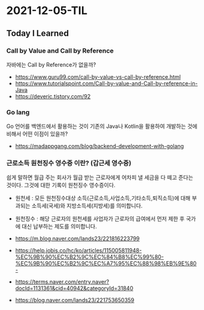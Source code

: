 # 2021-12-05-TIL

## Today I Learned

### Call by Value and Call by Reference

자바에는 Call by Reference가 없을까? 

- https://www.guru99.com/call-by-value-vs-call-by-reference.html
- https://www.tutorialspoint.com/Call-by-value-and-Call-by-reference-in-Java
- https://deveric.tistory.com/92

### Go lang

Go 언어를 백엔드에서 활용하는 것이 기존의 Java나 Kotlin을 활용하여 개발하는 것에 비해서 어떤 이점이 있을까?

- https://madappgang.com/blog/backend-development-with-golang

### 근로소득 원천징수 영수증 이란? (갑근세 영수증)

쉽게 말하면 월급 주는 회사가 월급 받는 근로자에게 어차피 낼 세금을 다 떼고 준다는 것이다. 그것에 대한 기록이 원천징수 영수증이다.

- 원천세 : 모든 원천징수대상 소득(근로소득,사업소득,기타소득,퇴직소득)에 대해 부과되는 소득세(국세)와 지방소득세(지방세)를 의미합니다.
- 원천징수 : 해당 근로자의 원천세를 사업자가 근로자의 급여에서 먼저 제한 후 국가에 대신 납부하는 제도를 의미합니다.

- https://m.blog.naver.com/lands23/221816223799
- https://help.jobis.co/hc/ko/articles/115005811948-%EC%9B%90%EC%B2%9C%EC%84%B8%EC%99%80-%EC%9B%90%EC%B2%9C%EC%A7%95%EC%88%98%EB%9E%80-
- https://terms.naver.com/entry.naver?docId=1131361&cid=40942&categoryId=31840
- https://blog.naver.com/lands23/221753650359